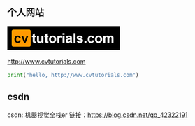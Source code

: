 ## 个人网站

![](./assets/cvtutorials.png)

http://www.cvtutorials.com

```python
print("hello, http://www.cvtutorials.com")
```
## csdn
csdn: 机器视觉全栈er
链接：https://blog.csdn.net/qq_42322191
